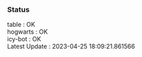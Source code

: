 ### Status


table : OK  
hogwarts : OK  
icy-bot : OK  
Latest Update : 2023-04-25 18:09:21.861566
